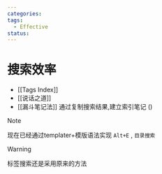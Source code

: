 ```yaml
---
categories:
tags:
  - Effective
status:
---
```

# 搜索效率

- [[Tags Index]]
- [[说话之道]]
- [[漏斗笔记法]]
通过复制搜索结果,建立索引笔记  ()

>[!note]
>现在已经通过templater+模版语法实现 `Alt+E` , `目录搜索`

>[!warning]
>标签搜索还是采用原来的方法
